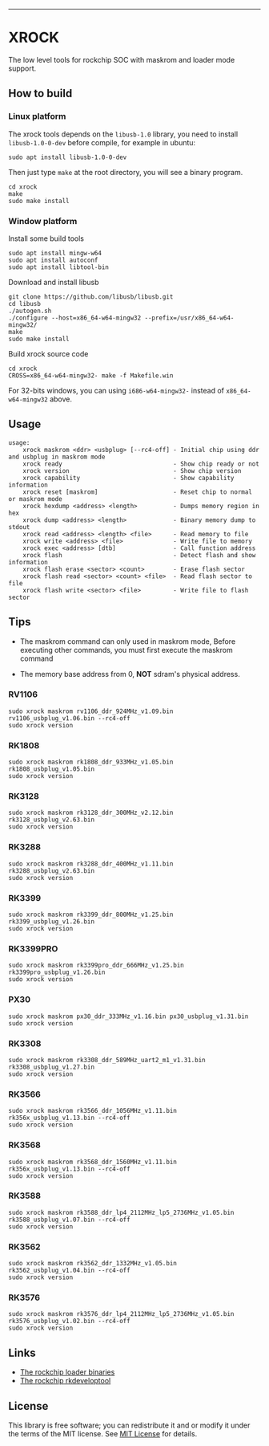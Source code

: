 
***
# XROCK
The low level tools for rockchip SOC with maskrom and loader mode support.

## How to build

### Linux platform

The xrock tools depends on the `libusb-1.0` library, you need to install `libusb-1.0-0-dev` before compile, for example in ubuntu:

```shell
sudo apt install libusb-1.0-0-dev
```

Then just type `make` at the root directory, you will see a binary program.

```shell
cd xrock
make
sudo make install
```

### Window platform

Install some build tools

```shell
sudo apt install mingw-w64
sudo apt install autoconf
sudo apt install libtool-bin
```

Download and install libusb

```shell
git clone https://github.com/libusb/libusb.git
cd libusb
./autogen.sh
./configure --host=x86_64-w64-mingw32 --prefix=/usr/x86_64-w64-mingw32/
make
sudo make install
```

Build xrock source code

```shell
cd xrock
CROSS=x86_64-w64-mingw32- make -f Makefile.win
```

For 32-bits windows, you can using `i686-w64-mingw32-` instead of `x86_64-w64-mingw32` above.


## Usage

```shell
usage:
    xrock maskrom <ddr> <usbplug> [--rc4-off] - Initial chip using ddr and usbplug in maskrom mode
    xrock ready                               - Show chip ready or not
    xrock version                             - Show chip version
    xrock capability                          - Show capability information
    xrock reset [maskrom]                     - Reset chip to normal or maskrom mode
    xrock hexdump <address> <length>          - Dumps memory region in hex
    xrock dump <address> <length>             - Binary memory dump to stdout
    xrock read <address> <length> <file>      - Read memory to file
    xrock write <address> <file>              - Write file to memory
    xrock exec <address> [dtb]                - Call function address
    xrock flash                               - Detect flash and show information
    xrock flash erase <sector> <count>        - Erase flash sector
    xrock flash read <sector> <count> <file>  - Read flash sector to file
    xrock flash write <sector> <file>         - Write file to flash sector
```

## Tips

- The maskrom command can only used in maskrom mode, Before executing other commands, you must first execute the maskrom command

- The memory base address from 0, **NOT** sdram's physical address.

### RV1106

```shell
sudo xrock maskrom rv1106_ddr_924MHz_v1.09.bin rv1106_usbplug_v1.06.bin --rc4-off
sudo xrock version
```

### RK1808

```shell
sudo xrock maskrom rk1808_ddr_933MHz_v1.05.bin rk1808_usbplug_v1.05.bin
sudo xrock version
```

### RK3128

```shell
sudo xrock maskrom rk3128_ddr_300MHz_v2.12.bin rk3128_usbplug_v2.63.bin
sudo xrock version
```

### RK3288

```shell
sudo xrock maskrom rk3288_ddr_400MHz_v1.11.bin rk3288_usbplug_v2.63.bin
sudo xrock version
```

### RK3399

```shell
sudo xrock maskrom rk3399_ddr_800MHz_v1.25.bin rk3399_usbplug_v1.26.bin
sudo xrock version
```

### RK3399PRO

```shell
sudo xrock maskrom rk3399pro_ddr_666MHz_v1.25.bin rk3399pro_usbplug_v1.26.bin
sudo xrock version
```

### PX30

```shell
sudo xrock maskrom px30_ddr_333MHz_v1.16.bin px30_usbplug_v1.31.bin
sudo xrock version
```

### RK3308

```shell
sudo xrock maskrom rk3308_ddr_589MHz_uart2_m1_v1.31.bin rk3308_usbplug_v1.27.bin
sudo xrock version
```

### RK3566

```shell
sudo xrock maskrom rk3566_ddr_1056MHz_v1.11.bin rk356x_usbplug_v1.13.bin --rc4-off
sudo xrock version
```

### RK3568

```shell
sudo xrock maskrom rk3568_ddr_1560MHz_v1.11.bin rk356x_usbplug_v1.13.bin --rc4-off
sudo xrock version
```

### RK3588

```shell
sudo xrock maskrom rk3588_ddr_lp4_2112MHz_lp5_2736MHz_v1.05.bin rk3588_usbplug_v1.07.bin --rc4-off
sudo xrock version
```

### RK3562

```shell
sudo xrock maskrom rk3562_ddr_1332MHz_v1.05.bin rk3562_usbplug_v1.04.bin --rc4-off
sudo xrock version
```

### RK3576

```shell
sudo xrock maskrom rk3576_ddr_lp4_2112MHz_lp5_2736MHz_v1.05.bin  rk3576_usbplug_v1.02.bin --rc4-off
sudo xrock version
```

## Links

* [The rockchip loader binaries](https://github.com/rockchip-linux/rkbin)
* [The rockchip rkdeveloptool](https://github.com/rockchip-linux/rkdeveloptool)

## License

This library is free software; you can redistribute it and or modify it under the terms of the MIT license. See [MIT License](LICENSE) for details.

